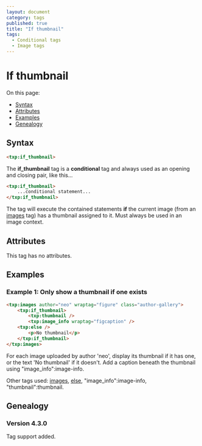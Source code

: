 ```yaml
---
layout: document
category: tags
published: true
title: "If thumbnail"
tags:
  - Conditional tags
  - Image tags
---
```


# If thumbnail

On this page:

* [Syntax](#user-content-syntax)
* [Attributes](#user-content-attributes)
* [Examples](#user-content-examples)
* [Genealogy](#user-content-genealogy)

## Syntax

```html
<txp:if_thumbnail>
```

The **if_thumbnail** tag is a __conditional__ tag and always used as an opening and closing pair, like this...

```html
<txp:if_thumbnail>
    ...conditional statement...
</txp:if_thumbnail>
```

The tag will execute the contained statements **if** the current image (from an [images](images) tag) has a thumbnail assigned to it. Must always be used in an image context.

## Attributes

This tag has no attributes.

## Examples

### Example 1: Only show a thumbnail if one exists

```html
<txp:images author="neo" wraptag="figure" class="author-gallery">
    <txp:if_thumbnail>
        <txp:thumbnail />
        <txp:image_info wraptag="figcaption" />
    <txp:else />
        <p>No thumbnail</p>
    </txp:if_thumbnail>
</txp:images>
```

For each image uploaded by author 'neo', display its thumbnail if it has one, or the text 'No thumbnail' if it doesn't. Add a caption beneath the thumbnail using "image_info":image-info.

Other tags used: [images](images), [else](else), "image_info":image-info, "thumbnail":thumbnail.

## Genealogy

### Version 4.3.0

Tag support added.
